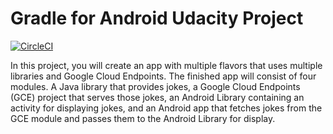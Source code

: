 # Gradle for Android Udacity Project

[![CircleCI](https://circleci.com/gh/flibbertigibbet/android-gradle-demo.svg?style=svg)](https://circleci.com/gh/flibbertigibbet/android-gradle-demo)

In this project, you will create an app with multiple flavors that uses
multiple libraries and Google Cloud Endpoints. The finished app will consist
of four modules. A Java library that provides jokes, a Google Cloud Endpoints
(GCE) project that serves those jokes, an Android Library containing an
activity for displaying jokes, and an Android app that fetches jokes from the
GCE module and passes them to the Android Library for display.

